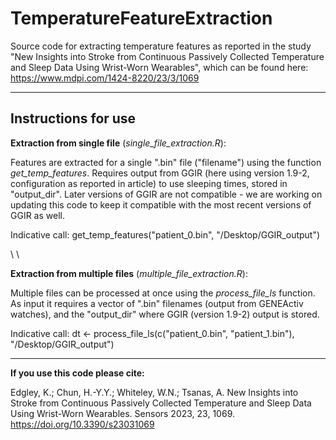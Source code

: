 # TemperatureFeatureExtraction

Source code for extracting temperature features as reported in the study "New Insights into Stroke from Continuous Passively Collected Temperature and Sleep Data Using Wrist-Worn Wearables", which can be found here: https://www.mdpi.com/1424-8220/23/3/1069

****************************************


## **Instructions for use**   

**Extraction from single file** (_single_file_extraction.R_): 

Features are extracted for a single ".bin" file ("filename") using the function _get_temp_features_. Requires output from GGIR (here using version 1.9-2, configuration as reported in article) to use sleeping times, stored in "output_dir". Later versions of GGIR are not compatible - we are working on updating this code to keep it compatible with the most recent versions of GGIR as well. 

Indicative call: get_temp_features("patient_0.bin", "/Desktop/GGIR_output")

\\
\\


**Extraction from multiple files** (_multiple_file_extraction.R_):

Multiple files can be processed at once using the _process_file_ls_ function. As input it requires a vector of ".bin" filenames (output from GENEActiv watches), and the "output_dir" where GGIR (version 1.9-2) output is stored. 

Indicative call: dt <- process_file_ls(c("patient_0.bin", "patient_1.bin"), "/Desktop/GGIR_output")


****************************************

**If you use this code please cite:**

Edgley, K.; Chun, H.-Y.Y.; Whiteley, W.N.; Tsanas, A. New Insights into Stroke from Continuous Passively Collected Temperature and Sleep Data Using Wrist-Worn Wearables. Sensors 2023, 23, 1069. https://doi.org/10.3390/s23031069 
